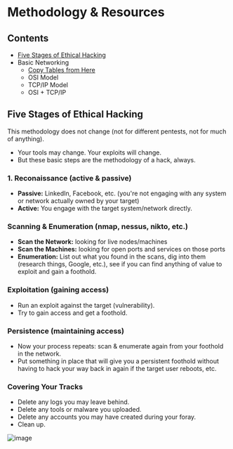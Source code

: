 # Methodology & Resources

## Contents
- [Five Stages of Ethical Hacking](#five-stages-of-ethical-hacking)
- Basic Networking
  - [Copy Tables from Here](https://nix.kedrovsky.net/method_7_notes)
  - OSI Model
  - TCP/IP Model
  - OSI + TCP/IP 

## Five Stages of Ethical Hacking

This methodology does not change (not for different pentests, not for much of anything).
- Your tools may change. Your exploits will change.
- But these basic steps are the methodology of a hack, always. 

### 1. Reconaissance (active & passive)
- **Passive:** LinkedIn, Facebook, etc. (you're not engaging with any system or network actually owned by your target)
- **Active:** You engage with the target system/network directly.

### Scanning & Enumeration (nmap, nessus, nikto, etc.)
- **Scan the Network:** looking for live nodes/machines
- **Scan the Machines:** looking for open ports and services on those ports
- **Enumeration:** List out what you found in the scans, dig into them (research things, Google, etc.), see if you can find anything of value to exploit and gain a foothold.

### Exploitation (gaining access)
- Run an exploit against the target (vulnerability).
- Try to gain access and get a foothold. 

### Persistence (maintaining access)
- Now your process repeats: scan & enumerate again from your foothold in the network.
- Put something in place that will give you a persistent foothold without having to hack your way back in again if the target user reboots, etc. 

### Covering Your Tracks
- Delete any logs you may leave behind.
- Delete any tools or malware you uploaded. 
- Delete any accounts you may have created during your foray. 
- Clean up. 

![image](https://github.com/user-attachments/assets/f0e4fc5b-3d1c-4385-95cc-87fbf2c585a4)
